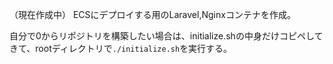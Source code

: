 （現在作成中）
ECSにデプロイする用のLaravel,Nginxコンテナを作成。

自分で0からリポジトリを構築したい場合は、initialize.shの中身だけコピペしてきて、rootディレクトリで`./initialize.sh`を実行する。
